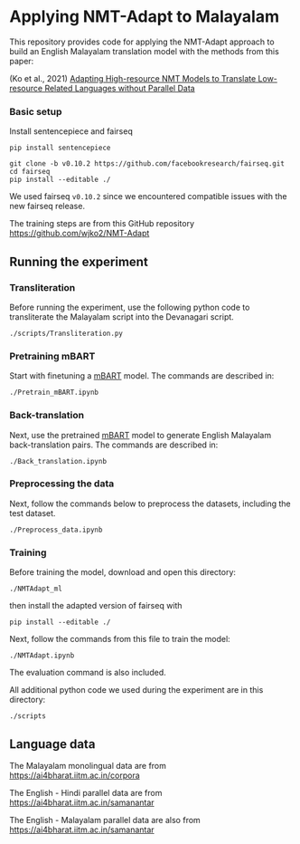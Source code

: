 # Applying NMT-Adapt to Malayalam
This repository provides code for applying the NMT-Adapt approach to build an English Malayalam translation model with the methods from this paper: 

(Ko et al., 2021) [Adapting High-resource NMT Models to Translate Low-resource Related Languages without Parallel Data](https://aclanthology.org/2021.acl-long.66.pdf)

### Basic setup
Install sentencepiece and fairseq
```
pip install sentencepiece

git clone -b v0.10.2 https://github.com/facebookresearch/fairseq.git
cd fairseq
pip install --editable ./
```
We used fairseq `v0.10.2` since we encountered compatible issues with the new fairseq release.

The training steps are from this GitHub repository https://github.com/wjko2/NMT-Adapt

## Running the experiment
### Transliteration
Before running the experiment, use the following python code to transliterate the Malayalam script into the Devanagari script.
```
./scripts/Transliteration.py
```
### Pretraining mBART
Start with finetuning a [mBART](https://github.com/facebookresearch/fairseq/tree/main/examples/mbart) model. The commands are described in:
```
./Pretrain_mBART.ipynb
```
### Back-translation
Next, use the pretrained [mBART](https://github.com/facebookresearch/fairseq/tree/main/examples/mbart) model to generate English Malayalam back-translation pairs. The commands are described in:
```
./Back_translation.ipynb
```
### Preprocessing the data
Next, follow the commands below to preprocess the datasets, including the test dataset.
```
./Preprocess_data.ipynb
```
### Training
Before training the model, download and open this directory:
```
./NMTAdapt_ml
```
then install the adapted version of fairseq with
```
pip install --editable ./
```
Next, follow the commands from this file to train the model:
```
./NMTAdapt.ipynb
```
The evaluation command is also included.

All additional python code we used during the experiment are in this directory:
```
./scripts
```

## Language data
The Malayalam monolingual data are from https://ai4bharat.iitm.ac.in/corpora

The English - Hindi parallel data are from https://ai4bharat.iitm.ac.in/samanantar

The English - Malayalam parallel data are also from https://ai4bharat.iitm.ac.in/samanantar
